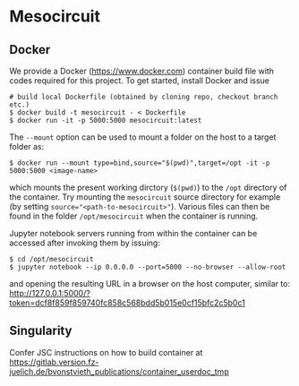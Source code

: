 Mesocircuit
===========

Docker
------

We provide a Docker (https://www.docker.com) container build file with codes required for this project.
To get started, install Docker and issue

    # build local Dockerfile (obtained by cloning repo, checkout branch etc.)
    $ docker build -t mesocircuit - < Dockerfile
    $ docker run -it -p 5000:5000 mesocircuit:latest


The ``--mount`` option can be used to mount a folder on the host to a target folder as:

    $ docker run --mount type=bind,source="$(pwd)",target=/opt -it -p 5000:5000 <image-name>

which mounts the present working dirctory (``$(pwd)``) to the ``/opt`` directory of the container.
Try mounting the ``mesocircuit`` source directory for example (by setting ``source="<path-to-mesocircuit>"``).
Various files can then be found in the folder ``/opt/mesocircuit``
when the container is running.

Jupyter notebook servers running from within the
container can be accessed after invoking them by issuing:

    $ cd /opt/mesocircuit
    $ jupyter notebook --ip 0.0.0.0 --port=5000 --no-browser --allow-root

and opening the resulting URL in a browser on the host computer, similar to:
http://127.0.0.1:5000/?token=dcf8f859f859740fc858c568bdd5b015e0cf15bfc2c5b0c1


Singularity
-----------

Confer JSC instructions on how to build container at https://gitlab.version.fz-juelich.de/bvonstvieth_publications/container_userdoc_tmp
